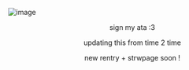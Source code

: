 ![image](https://github.com/user-attachments/assets/91d67e0a-dbbc-43df-8d21-97b04bfa1271)




<p align="center"> sign my ata :3 
<p align="center"> updating this from time 2 time
<p align="center"> new rentry + strwpage soon !
